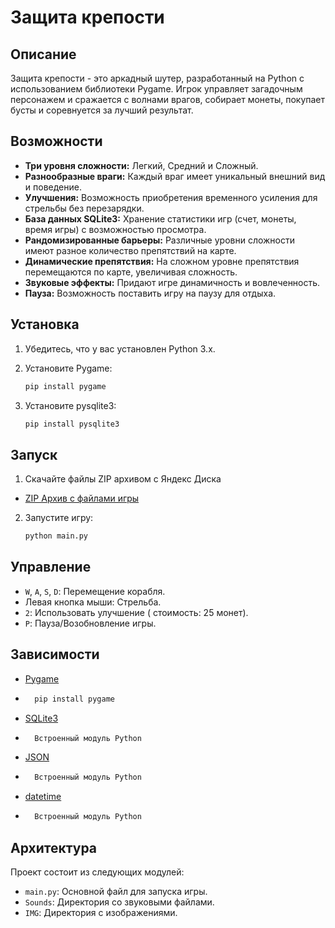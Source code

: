 # Защита крепости

## Описание

Защита крепости - это аркадный шутер, разработанный на Python с использованием библиотеки Pygame. Игрок управляет загадочным персонажем и сражается с волнами врагов, собирает монеты, покупает бусты и соревнуется за лучший результат.

## Возможности

- **Три уровня сложности:** Легкий, Средний и Сложный.
- **Разнообразные враги:** Каждый враг имеет уникальный внешний вид и поведение.
- **Улучшения:** Возможность приобретения временного усиления для стрельбы без перезарядки.
- **База данных SQLite3:** Хранение статистики игр (счет, монеты, время игры) с возможностью просмотра.
- **Рандомизированные барьеры:** Различные уровни сложности имеют разное количество препятствий на карте.
- **Динамические препятствия:** На сложном уровне препятствия перемещаются по карте, увеличивая сложность.
- **Звуковые эффекты:** Придают игре динамичность и вовлеченность.
- **Пауза:** Возможность поставить игру на паузу для отдыха.

## Установка

1.  Убедитесь, что у вас установлен Python 3.x.
2.  Установите Pygame:

    ```bash
    pip install pygame
    ```
3.  Установите pysqlite3:

    ```bash
    pip install pysqlite3
    ```

## Запуск

1.  Скачайте файлы ZIP архивом с Яндекс Диска


- [ZIP Архив с файлами игры](https://disk.yandex.ru/d/jspEqj8ilBn2dw)




2.  Запустите игру:

    ```bash
    python main.py
    ```

## Управление

-   `W`, `A`, `S`, `D`: Перемещение корабля.
-   Левая кнопка мыши: Стрельба.
-   `2`: Использовать улучшение ( стоимость: 25 монет).
-   `P`: Пауза/Возобновление игры.

## Зависимости

-   [Pygame](https://www.pygame.org/) 
- ```bash
    pip install pygame
    ```
-   [SQLite3](https://www.sqlite.org/)
- ```bash
    Встроенный модуль Python
    ```
-   [JSON](https://www.json.org/json-en.html)
- ```bash
    Встроенный модуль Python
    ```
-   [datetime](https://docs.python.org/3/library/datetime.html)
- ```bash
    Встроенный модуль Python
    ```

## Архитектура

Проект состоит из следующих модулей:

-   `main.py`: Основной файл для запуска игры.
-   `Sounds`: Директория со звуковыми файлами.
-   `IMG`: Директория с изображениями.

